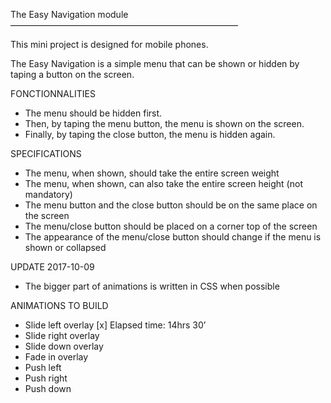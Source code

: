 The Easy Navigation module
——————————————————————————

This mini project is designed for mobile phones.

The Easy Navigation is a simple menu that can be shown or hidden by taping a button on the screen.

FONCTIONNALITIES

- The menu should be hidden first.
- Then, by taping the menu button, the menu is shown on the screen.
- Finally, by taping the close button, the menu is hidden again.

SPECIFICATIONS

- The menu, when shown, should take the entire screen weight
- The menu, when shown, can also take the entire screen height (not mandatory)
- The menu button and the close button should be on the same place on the screen
- The menu/close button should be placed on a corner top of the screen
- The appearance of the menu/close button should change if the menu is shown or collapsed

UPDATE 2017-10-09

- The bigger part of animations is written in CSS when possible

ANIMATIONS TO BUILD

- Slide left overlay [x] Elapsed time: 14hrs 30’
- Slide right overlay
- Slide down overlay
- Fade in overlay
- Push left
- Push right
- Push down
